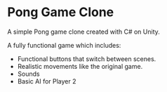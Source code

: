# Pong Game Clone

A simple Pong game clone created with C# on Unity.

A fully functional game which includes:
  - Functional buttons that switch between scenes.
  - Realistic movements like the original game.
  - Sounds
  - Basic AI for Player 2
